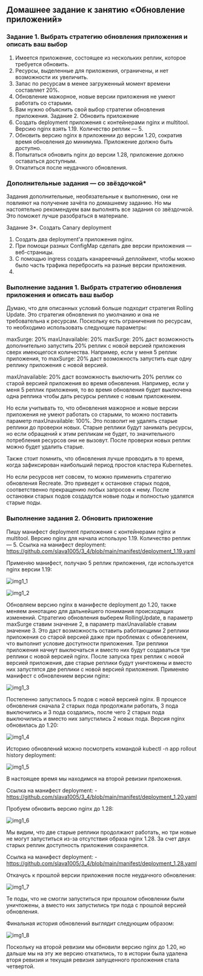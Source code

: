 ## Домашнее задание к занятию «Обновление приложений»
### Задание 1. Выбрать стратегию обновления приложения и описать ваш выбор
1. Имеется приложение, состоящее из нескольких реплик, которое требуется обновить.
2. Ресурсы, выделенные для приложения, ограничены, и нет возможности их увеличить.
3. Запас по ресурсам в менее загруженный момент времени составляет 20%.
4. Обновление мажорное, новые версии приложения не умеют работать со старыми.
5. Вам нужно объяснить свой выбор стратегии обновления приложения.
Задание 2. Обновить приложение
1. Создать deployment приложения с контейнерами nginx и multitool. Версию nginx взять 1.19. Количество реплик — 5.
2. Обновить версию nginx в приложении до версии 1.20, сократив время обновления до минимума. Приложение должно быть доступно.
3. Попытаться обновить nginx до версии 1.28, приложение должно оставаться доступным.
4. Откатиться после неудачного обновления.
### Дополнительные задания — со звёздочкой*
Задания дополнительные, необязательные к выполнению, они не повлияют на получение зачёта по домашнему заданию. 
Но мы настоятельно рекомендуем вам выполнять все задания со звёздочкой. Это поможет лучше разобраться в материале.

Задание 3*. Создать Canary deployment
1. Создать два deployment'а приложения nginx.
2. При помощи разных ConfigMap сделать две версии приложения — веб-страницы.
3. С помощью ingress создать канареечный деплоймент, чтобы можно было часть трафика перебросить на разные версии приложения.
4. 
### Выполнение задания 1. Выбрать стратегию обновления приложения и описать ваш выбор
Думаю, что для описанных условий больше подходит стратегия Rolling Update. Это стратегия обновления по умолчанию и она не требовательна к ресурсам. 
Поскольку есть ограничения по ресурсам, то необходимо использовать следующие параметры:

maxSurge: 20%
maxUnavailable: 20%
maxSurge: 20% даст возможность дополнительно запустить 20% реплик с новой версией приложения сверх имеющегося количества. 
Например, если у меня 5 реплик приложения, то maxSurge: 20% даст возможность запустить еще одну реплику приложения с новой версией.

maxUnavailable: 20% даст возможность выключить 20% реплик со старой версией приложения во время обновления. Например, если у меня 5 реплик приложения, 
то во время обновления будет выключена одна реплика чтобы дать ресурсы реплике с новым приложением.

Но если учитывать то, что обновления мажорное и новые версии приложения не умеют работать со старыми, то можно поставить параметр maxUnavailable: 100%. 
Это позволит не удалять старые реплики до проверки новых. Старые реплики будут занимать ресурсы, но если обращений к этим репликам не будет, то значительного потребления ресурсов они не вызовут. 
После проверки новых реплик можно будет удалить старые.

Также стоит помнить, что обновления лучше проводить в то время, когда зафиксирован наибольший период простоя кластера Kubernetes.

Но если ресурсов нет совсем, то можно применить стратегию обновления Recreate. Это приведет к остановке старых подов, соответственно прекращению любых запросов к нему. 
После остановки старых подов создадутся новые поды и полностью удалятся старые поды.

### Выполнение задания 2. Обновить приложение
Пишу манифест deployment приложения с контейнерами nginx и multitool. Версию nginx для начала использую 1.19. Количество реплик — 5.
Ссылка на манифест deployment: https://github.com/slava1005/3_4/blob/main/manifest/deployment_1.19.yaml

Применяю манифест, получаю 5 реплик приложения, где используется nginx версии 1.19:

![img1_1](https://github.com/user-attachments/assets/4f7c25fa-21a6-4739-9b0d-f22f43dc68e4)

![img1_2](https://github.com/user-attachments/assets/366af506-1da6-48a1-8dd5-7c9e445a5cbf)

Обновляем версию nginx в манифесте deployment до 1.20, также меняем аннотацию для дальнейшего понимания происходящих изменений. Стратегию обновления выберем RollingUpdate, 
в параметр maxSurge ставим значение 2, в параметр maxUnavailable ставим значение 3. Это даст возможность оставить работающими 2 реплики приложения со старой версией даже 
при проблемах с обновлением, что выполнит условие доступности приложения. Три реплики приложения начнут выключаться и вместо них будут создаваться три реплики с новой 
версией nginx. После запуска трех реплик с новой версией приложения, две старые реплики будут уничтожены и вместо них запустятся две реплики с новой версией приложения.
Применяю манифест с обновлением версии nginx:

![img1_3](https://github.com/user-attachments/assets/18655996-5e6c-4a91-9905-abda88dbbd70)

Постепенно запустилось 5 подов с новой версией nginx. В процессе обновления сначала 2 старых пода продолжали работать, 3 пода выключились и 3 пода создались, 
после чего 2 старых пода выключились и вместо них запустились 2 новых пода. Версия nginx обновилась до 1.20:

![img1_4](https://github.com/user-attachments/assets/9c395ca0-3524-4434-9cf7-0d9d45ad15f6)

Историю обновлений можно посмотреть командой kubectl -n app rollout history deployment:

![img1_5](https://github.com/user-attachments/assets/76a2bb24-9e0e-4b67-be05-8a52a600e4db)

В настоящее время мы находимся на второй ревизии приложения.

Ссылка на манифест deployment: - https://github.com/slava1005/3_4/blob/main/manifest/deployment_1.20.yaml

Пробуем обновить версию nginx до 1.28:

![img1_6](https://github.com/user-attachments/assets/30bb7436-2bdc-47d6-8ed5-3c96c2954766)

Мы видим, что две старые реплики продолжают работать, но три новые не могут запуститься из-за отсутствия образа nginx 1.28. За счет двух старых реплик доступность приложения сохраняется.

Ссылка на манифест deployment: - https://github.com/slava1005/3_4/blob/main/manifest/deployment_1.28.yaml

Откачусь к прошлой версии приложения после неудачного обновления:

![img1_7](https://github.com/user-attachments/assets/caeaaa65-0b24-43a7-95db-1766a91f973a)

Те поды, что не смогли запуститься при прошлом обновлении были уничтожены, а вместо них запустились три пода с прошлой версией обновления.

Финальная история обновлений выглядит следующим образом:

![img1_8](https://github.com/user-attachments/assets/c999b4ee-fe9f-4c44-8dbc-844e50d56879)

Поскольку на второй ревизии мы обновили версию nginx до 1.20, но дальше мы на эту же версию откатились, то в истории была удалена вторя ревизия и текущая ревизия запущенного проложения стала четвертой.
